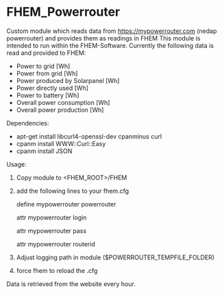 # FHEM_Powerrouter
Custom module which reads data from https://mypowerrouter.com (nedap powerrouter) and provides them as readings in FHEM
This module is intended to run within the FHEM-Software. 
Currently the following data is read and provided to FHEM:
- Power to grid [Wh]
- Power from grid [Wh]
- Power produced by Solarpanel [Wh]
- Power directly used [Wh]
- Power to battery [Wh]
- Overall power consumption [Wh]
- Overall power production [Wh]


Dependencies:
   - apt-get install libcurl4-openssl-dev cpanminus curl 
   - cpanm install WWW::Curl::Easy
   - cpanm install JSON

Usage:

1) Copy module to <FHEM_ROOT>/FHEM 

2) add the following lines to your fhem.cfg

   define mypowerrouter powerrouter

   attr mypowerrouter login <username>

   attr mypowerrouter pass <password>

   attr mypowerrouter routerid <yourrouterid>

3) Adjust logging path in module ($POWERROUTER_TEMPFILE_FOLDER)

4) force fhem to reload the .cfg

Data is retrieved from the website every hour.

